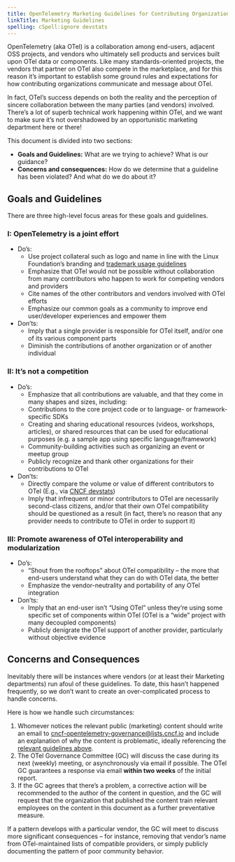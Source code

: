 ```yaml
---
title: OpenTelemetry Marketing Guidelines for Contributing Organizations
linkTitle: Marketing Guidelines
spelling: cSpell:ignore devstats
---
```


OpenTelemetry (aka OTel) is a collaboration among end-users, adjacent OSS
projects, and vendors who ultimately sell products and services built upon OTel
data or components. Like many standards-oriented projects, the vendors that
partner on OTel also compete in the marketplace, and for this reason it’s
important to establish some ground rules and expectations for how contributing
organizations communicate and message about OTel.

In fact, OTel’s success depends on both the reality and the perception of
sincere collaboration between the many parties (and vendors) involved. There’s a
lot of superb technical work happening within OTel, and we want to make sure
it’s not overshadowed by an opportunistic marketing department here or there!

This document is divided into two sections:

- **Goals and Guidelines:** What are we trying to achieve? What is our guidance?
- **Concerns and consequences:** How do we determine that a guideline has been
  violated? And what do we do about it?

## Goals and Guidelines

There are three high-level focus areas for these goals and guidelines.

### I: OpenTelemetry is a joint effort

- Do’s:
  - Use project collateral such as logo and name in line with the Linux
    Foundation’s branding and
    [trademark usage guidelines](https://www.linuxfoundation.org/trademark-usage/)
  - Emphasize that OTel would not be possible without collaboration from many
    contributors who happen to work for competing vendors and providers
  - Cite names of the other contributors and vendors involved with OTel efforts
  - Emphasize our common goals as a community to improve end user/developer
    experiences and empower them
- Don’ts:
  - Imply that a single provider is responsible for OTel itself, and/or one of
    its various component parts
  - Diminish the contributions of another organization or of another individual

### II: It’s not a competition

- Do’s:
  - Emphasize that all contributions are valuable, and that they come in many
    shapes and sizes, including:
  - Contributions to the core project code or to language- or framework-specific
    SDKs
  - Creating and sharing educational resources (videos, workshops, articles), or
    shared resources that can be used for educational purposes (e.g. a sample
    app using specific language/framework)
  - Community-building activities such as organizing an event or meetup group
  - Publicly recognize and thank other organizations for their contributions to
    OTel
- Don’ts:
  - Directly compare the volume or value of different contributors to OTel
    (E.g., via [CNCF devstats](https://devstats.cncf.io/))
  - Imply that infrequent or minor contributors to OTel are necessarily
    second-class citizens, and/or that their own OTel compatibility should be
    questioned as a result (in fact, there’s no reason that any provider needs
    to contribute to OTel in order to support it)

### III: Promote awareness of OTel interoperability and modularization

- Do’s:
  - “Shout from the rooftops” about OTel compatibility – the more that end-users
    understand what they can do with OTel data, the better
  - Emphasize the vendor-neutrality and portability of any OTel integration
- Don’ts:
  - Imply that an end-user isn’t “Using OTel” unless they’re using some specific
    set of components within OTel (OTel is a “wide” project with many decoupled
    components)
  - Publicly denigrate the OTel support of another provider, particularly
    without objective evidence

## Concerns and Consequences

Inevitably there will be instances where vendors (or at least their Marketing
departments) run afoul of these guidelines. To date, this hasn’t happened
frequently, so we don’t want to create an over-complicated process to handle
concerns.

Here is how we handle such circumstances:

1. Whomever notices the relevant public (marketing) content should write an
   email to <cncf-opentelemetry-governance@lists.cncf.io> and include an
   explanation of why the content is problematic, ideally referencing the
   [relevant guidelines above](#goals-and-guidelines).
1. The OTel Governance Committee (GC) will discuss the case during its next
   (weekly) meeting, or asynchronously via email if possible. The OTel GC
   guarantees a response via email **within two weeks** of the initial report.
1. If the GC agrees that there’s a problem, a corrective action will be
   recommended to the author of the content in question, and the GC will request
   that the organization that published the content train relevant employees on
   the content in this document as a further preventative measure.

If a pattern develops with a particular vendor, the GC will meet to discuss more
significant consequences – for instance, removing that vendor’s name from
OTel-maintained lists of compatible providers, or simply publicly documenting
the pattern of poor community behavior.
